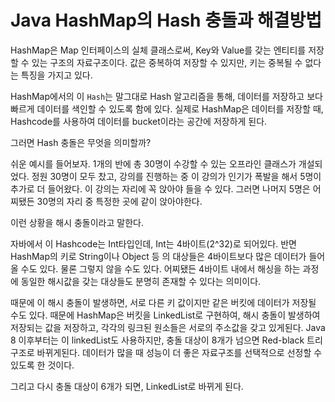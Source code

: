 # Java HashMap의 Hash 충돌과 해결방법

HashMap은 Map 인터페이스의 실체 클래스로써, Key와 Value를 갖는 엔티티를 저장할 수 있는 구조의 자료구조이다. 값은 중복하여 저장할 수 있지만, 키는 중복될 수 없다는 특징을 가지고 있다.

HashMap에서의 이 `Hash`는 말그대로 Hash 알고리즘을 통해, 데이터를 저장하고 보다 빠르게 데이터를 색인할 수 있도록 함에 있다. 실제로 HashMap은 데이터를 저장할 때, Hashcode를 사용하여 데이터를 bucket이라는 공간에 저장하게 된다.

그러면 Hash 충돌은 무엇을 의미할까?

쉬운 예시를 들어보자. 1개의 반에 총 30명이 수강할 수 있는 오프라인 클래스가 개설되었다. 정원 30명이 모두 찼고, 강의를 진행하는 중 이 강의가 인기가 폭발을 해서 5명이 추가로 더 들어왔다. 이 강의는 자리에 꼭 앉아야 들을 수 있다. 그러면 나머지 5명은 어찌됐든 30명의 자리 중 특정한 곳에 같이 앉아야한다.

이런 상황을 해시 충돌이라고 말한다.

자바에서 이 Hashcode는 Int타입인데, Int는 4바이트(2^32)로 되어있다. 반면 HashMap의 키로 String이나 Object 등 의 대상들은 4바이트보다 많은 데이터가 들어올 수도 있다. 물론 그렇지 않을 수도 있다. 어찌됐든 4바이트 내에서 해싱을 하는 과정에 동일한 해시값을 갖는 대상들도 분명히 존재할 수 있다는 의미이다.

때문에 이 해시 충돌이 발생하면, 서로 다른 키 값이지만 같은 버킷에 데이터가 저장될 수도 있다. 때문에 HashMap은 버킷을 LinkedList로 구현하여, 해시 충돌이 발생하여 저장되는 값을 저장하고, 각각의 링크된 원소들은 서로의 주소값을 갖고 있게된다. Java 8 이후부터는 이 linkedList도 사용하지만, 충돌 대상이 8개가 넘으면 Red-black 트리 구조로 바뀌게된다. 데이터가 많을 때 성능이 더 좋은 자료구조를 선택적으로 선정할 수 있도록 한 것이다.

그리고 다시 충돌 대상이 6개가 되면, LinkedList로 바뀌게 된다.
